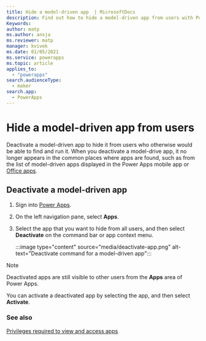 ```yaml
---
title: Hide a model-driven app  | MicrosoftDocs
description: Find out how to hide a model-driven app from users with Power Apps
Keywords: 
author: matp
ms.author: ansja
ms.reviewer: matp
manager: kvivek
ms.date: 01/05/2021
ms.service: powerapps
ms.topic: article
applies_to: 
  - "powerapps"
search.audienceType: 
  - maker
search.app: 
  - PowerApps
---
```

# Hide a model-driven app from users

Deactivate a model-driven app to hide it from users who otherwise would be able to find and run it. When you deactivate a model-drive app, it no longer appears in the common places where apps are found, such as from the list of model-driven apps displayed in the Power Apps mobile app or [Office apps](https://www.office.com/apps).

## Deactivate a model-driven app

1. Sign into [Power Apps](https://make.powerapps.com/?utm_source=padocs&utm_medium=linkinadoc&utm_campaign=referralsfromdoc).
1. On the left navigation pane, select **Apps**.
1. Select the app that you want to hide from all users, and then select **Deactivate** on the command bar or app context menu.

   :::image type="content" source="media/deactivate-app.png" alt-text="Deactivate command for a model-driven app":::

> [!NOTE]
> Deactivated apps are still visible to other users from the **Apps** area of Power Apps.

You can activate a deactivated app by selecting the app, and then select **Activate**.

### See also

[Privileges required to view and access apps](app-visibility-privileges.md)